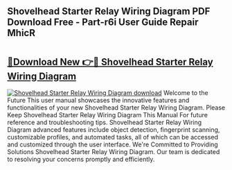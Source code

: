 ## Shovelhead Starter Relay Wiring Diagram PDF Download Free - Part-r6i User Guide Repair MhicR

# <h2><a href="http://dfh5rh.blite.top/?on=Shovelhead+Starter+Relay+Wiring+Diagram">🔗Download New 👉🔴 Shovelhead Starter Relay Wiring Diagram</a></h2>

[![Shovelhead Starter Relay Wiring Diagram download](https://i.imgur.com/lujVjoI.png)](http://dfh5rh.blite.top/?on=Shovelhead+Starter+Relay+Wiring+Diagram)
Welcome to the Future This user manual showcases the innovative features and functionalities of your new Shovelhead Starter Relay Wiring Diagram. Please Keep Shovelhead Starter Relay Wiring Diagram This Manual For future reference and troubleshooting tips. Shovelhead Starter Relay Wiring Diagram advanced features include object detection, fingerprint scanning, customizable profiles, and automated tasks, all of which can be accessed and customized through the user interface. We're Committed to Providing Solutions Shovelhead Starter Relay Wiring Diagram. Our team is dedicated to resolving your concerns promptly and efficiently.
